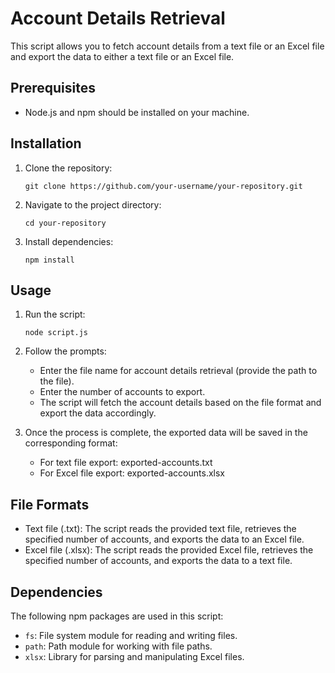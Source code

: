 # Account Details Retrieval

This script allows you to fetch account details from a text file or an Excel file and export the data to either a text file or an Excel file.

## Prerequisites

- Node.js and npm should be installed on your machine.

## Installation

1. Clone the repository:

   ```shell
   git clone https://github.com/your-username/your-repository.git

2. Navigate to the project directory:

   ```shell
   cd your-repository

3. Install dependencies:

   ```shell
   npm install

## Usage
  
1. Run the script:

   ```shell
   node script.js

2. Follow the prompts:

   - Enter the file name for account details retrieval (provide the path to the file).
   - Enter the number of accounts to export.
   - The script will fetch the account details based on the file format and export the data accordingly.

3. Once the process is complete, the exported data will be saved in the corresponding format:

   - For text file export: exported-accounts.txt
   - For Excel file export: exported-accounts.xlsx

## File Formats
   - Text file (.txt): The script reads the provided text file, retrieves the specified number of accounts, and exports the data to an Excel file.
   - Excel file (.xlsx): The script reads the provided Excel file, retrieves the specified number of accounts, and exports the data to a text file.

## Dependencies

The following npm packages are used in this script:

   - `fs`: File system module for reading and writing files.
   - `path`: Path module for working with file paths.
   - `xlsx`: Library for parsing and manipulating Excel files.
